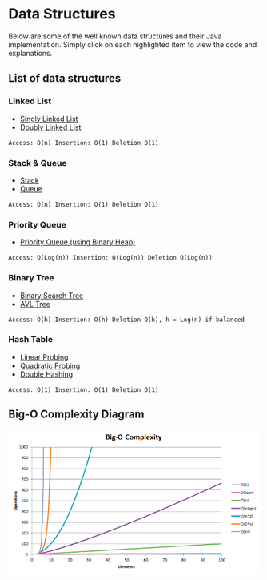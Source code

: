 # Data Structures

Below are some of the well known data structures and their Java implementation. Simply click on each highlighted item to view the code and explanations. 

## List of data structures

### Linked List
* [Singly Linked List](https://github.com/seokhoonlee/data-structures/blob/master/linked-list/SinglyLinkedList.java)
* [Doubly Linked List](https://github.com/seokhoonlee/data-structures/blob/master/linked-list/DoublyLinkedList.java)
```
Access: O(n) Insertion: O(1) Deletion O(1)
```

### Stack & Queue
* [Stack](https://github.com/seokhoonlee/data-structures/blob/master/stack-and-queue/Stack.java)
* [Queue](https://github.com/seokhoonlee/data-structures/blob/master/stack-and-queue/Queue.java)
```
Access: O(n) Insertion: O(1) Deletion O(1)
```

### Priority Queue
* [Priority Queue (using Binary Heap)](http://google.com)
```
Access: O(Log(n)) Insertion: O(Log(n)) Deletion O(Log(n))
```

### Binary Tree
* [Binary Search Tree](http://google.com)
* [AVL Tree](http://google.com)
```
Access: O(h) Insertion: O(h) Deletion O(h), h = Log(n) if balanced
```

### Hash Table
* [Linear Probing](http://google.com)
* [Quadratic Probing](http://google.com)
* [Double Hashing](http://google.com)
```
Access: O(1) Insertion: O(1) Deletion O(1)
```

## Big-O Complexity Diagram
![Big-O Complexity](https://github.com/seokhoonlee/data-structures/blob/master/image/big-o-complexity.png)
